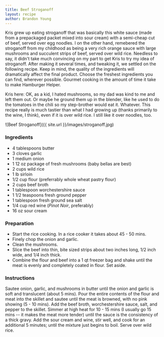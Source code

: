 ```yaml
---
title: Beef Stroganoff
layout: recipe
author: Brandon Young
---
```

Kris grew up eating stroganoff that was basically this white sauce (made from a prepackaged packet mixed into sour cream) with a semi-cheap cut of beef, served over egg noodles. I on the other hand, remebered the stroganoff from my childhood as being a very rich orange sauce with large mushrooms and succulent strips of beef, served over wild rice. Needless to say, it didn't take much convincing on my part to get Kris to try my idea of stroganoff. After making it several times, and tweaking it, we settled on the following recipe. Keep in mind, the quality of the ingredients will dramatically affect the final product. Choose the freshest ingredients you can find, wherever possible. Gourmet cooking in the amount of time it take to make Hamburger Helper.

Kris here: OK, as a kid, I hated mushrooms, so my dad was kind to me and left them out. Or maybe he ground them up in the blender, like he used to do the tomatoes in the chili so my step-brother would eat it. Whatever. This recipe really is much tastier than what I had growing up (thanks primarily to the wine, I think), even if it is over wild rice. I still like it over noodles, too.

![Beef Stroganoff]({{ site.url }}/images/stroganoff.jpg)

### Ingredients
 * 4 tablespoons butter
 * 3 cloves garlic
 * 1 medium onion
 * 1 12 oz package of fresh mushrooms (baby bellas are best)
 * 2 cups wild rice
 * 1 lb sirloin
 * 1/2 cup flour (preferrably whole wheat pastry flour)
 * 2 cups beef broth
 * 1 tablespoon worchestershire sauce
 * 1 1/2 teaspoons fresh ground pepper
 * 1 tablespoon fresh ground sea salt
 * 1/4 cup red wine (<em>Pinot Noir</em>, preferably)
 * 16 oz sour cream

### Preparation
 * Start the rice cooking.  In a rice cooker it takes about 45 - 50 mins.
 * Finely chop the onion and garlic.
 * Clean the mushrooms.
 * Slice the beef into thin, bite sized strips about two inches long, 1/2 inch wide, and 1/4 inch thick.
 * Combine the flour and beef into a 1 qt freezer bag and shake until the meat is evenly and completely coated in flour. Set aside.

### Instructions
Sautee onion, garlic, and mushrooms in butter until the onion and garlic is soft and translucent (about 5 mins). Pour the entire contents of the flour and meat into the skillet and sautee until the meat is browned, with no pink showing (5 - 10 mins). Add the beef broth, worchestershire sauce, salt, and pepper to the skillet. Simmer at high heat for 10 - 15 mins (I usually go 15 mins -- it makes the meat more tender) until the sauce is the consistency of a thick gravy. Add the sour cream and wine, stir well, and cook for an additional 5 minutes; until the mixture just begins to boil. Serve over wild rice. 
